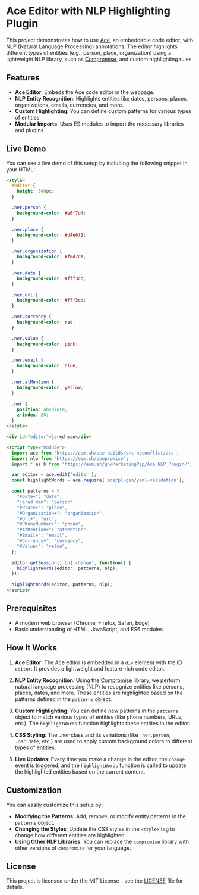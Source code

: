# Ace Editor with NLP Highlighting Plugin

This project demonstrates how to use [Ace](https://ace.c9.io/), an embeddable code editor, with NLP (Natural Language Processing) annotations. The editor highlights different types of entities (e.g., person, place, organization) using a lightweight NLP library, such as [Compromise](https://github.com/spencermountain/compromise), and custom highlighting rules.

## Features

* **Ace Editor**: Embeds the Ace code editor in the webpage.
* **NLP Entity Recognition**: Highlights entities like dates, persons, places, organizations, emails, currencies, and more.
* **Custom Highlighting**: You can define custom patterns for various types of entities.
* **Modular Imports**: Uses ES modules to import the necessary libraries and plugins.

## Live Demo

You can see a live demo of this setup by including the following snippet in your HTML:

```html
<style>
  #editor {
    height: 300px;
  }

  .ner.person {
    background-color: #e6f7d4;
  }

  .ner.place {
    background-color: #d4e6f1;
  }

  .ner.organization {
    background-color: #f8d7da;
  }

  .ner.date {
    background-color: #fff3cd;
  }

  .ner.url {
    background-color: #fff3cd;
  }

  .ner.currency {
    background-color: red;
  }

  .ner.value {
    background-color: pink;
  }

  .ner.email {
    background-color: blue;
  }

  .ner.atMention {
    background-color: yellow;
  }

  .ner {
    position: absolute;
    z-index: 20;
  }
</style>

<div id="editor">jared man</div>

<script type="module">
  import ace from 'https://esm.sh/ace-builds/src-noconflict/ace';
  import nlp from "https://esm.sh/compromise";
  import * as b from "https://esm.sh/gh/MarketingPip/Ace_NLP_Plugin/";

  var editor = ace.edit('editor');
  const highlightWords = ace.require('ace/plugin/yaml-validation');

  const patterns = {
    "#Date+": "date",
    "jared man": "person",
    "#Place+": "place",
    "#Organization+": "organization",
    "#Url+": "url",
    "#PhoneNumber+": "phone",
    "#AtMention+": "atMention",
    "#Email+": "email",
    "#Currency+": "currency",
    "#Value+": "value",
  };

  editor.getSession().on('change', function() {
    highlightWords(editor, patterns, nlp);
  });

  highlightWords(editor, patterns, nlp);
</script>
```

## Prerequisites

* A modern web browser (Chrome, Firefox, Safari, Edge)
* Basic understanding of HTML, JavaScript, and ES6 modules

## How It Works

1. **Ace Editor**: The Ace editor is embedded in a `div` element with the ID `editor`. It provides a lightweight and feature-rich code editor.

2. **NLP Entity Recognition**: Using the [Compromise](https://github.com/spencermountain/compromise) library, we perform natural language processing (NLP) to recognize entities like persons, places, dates, and more. These entities are highlighted based on the patterns defined in the `patterns` object.

3. **Custom Highlighting**: You can define new patterns in the `patterns` object to match various types of entities (like phone numbers, URLs, etc.). The `highlightWords` function highlights these entities in the editor.

4. **CSS Styling**: The `.ner` class and its variations (like `.ner.person`, `.ner.date`, etc.) are used to apply custom background colors to different types of entities.

5. **Live Updates**: Every time you make a change in the editor, the `change` event is triggered, and the `highlightWords` function is called to update the highlighted entities based on the current content.

## Customization

You can easily customize this setup by:

* **Modifying the Patterns**: Add, remove, or modify entity patterns in the `patterns` object.
* **Changing the Styles**: Update the CSS styles in the `<style>` tag to change how different entities are highlighted.
* **Using Other NLP Libraries**: You can replace the `compromise` library with other versions of `compromise` for your language.


## License

This project is licensed under the MIT License - see the [LICENSE](LICENSE) file for details.
